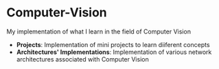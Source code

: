 # Computer-Vision
My implementation of what I learn in the field of Computer Vision

* **Projects**: 
Implementation of mini projects to learn diiferent concepts
* **Architectures' Implementations**:
Implementation of various network architectures associated with Computer Vision 

